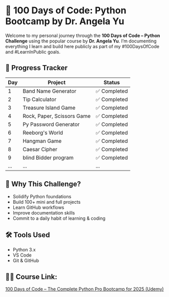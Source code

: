 # 💯 100 Days of Code: Python Bootcamp by Dr. Angela Yu

Welcome to my personal journey through the **100 Days of Code – Python Challenge** using the popular course by **Dr. Angela Yu**. I’m documenting everything I learn and build here publicly as part of my #100DaysOfCode and #LearnInPublic goals.

## 📆 Progress Tracker

| Day | Project | Status |
|-----|---------|--------|
| 1   | Band Name Generator | ✅ Completed |
| 2   | Tip Calculator | ✅ Completed |
| 3   | Treasure Island Game | ✅ Completed |
| 4   | Rock, Paper, Scissors Game | ✅ Completed|
| 5   | Py Password Generator      | ✅ Completed |
| 6   | Reeborg's World | ✅ Completed |
| 7   | Hangman Game | ✅ Completed |
| 8   | Caesar Cipher | ✅ Completed |
| 9   | blind Bidder program | ✅ Completed |
| ... | ... | ... |

## 🧠 Why This Challenge?

- Solidify Python foundations
- Build 100+ mini and full projects
- Learn GitHub workflows
- Improve documentation skills
- Commit to a daily habit of learning & coding

## 🛠️ Tools Used

- Python 3.x
- VS Code
- Git & GitHub


## 👨‍🏫 Course Link:
[100 Days of Code – The Complete Python Pro Bootcamp for 2025 (Udemy)](https://www.udemy.com/course/100-days-of-code/?srsltid=AfmBOoon5Z-ZNkKrUW6avDUwCydN716FpMzo_WtcHsiyGtioveRqBr4j)





